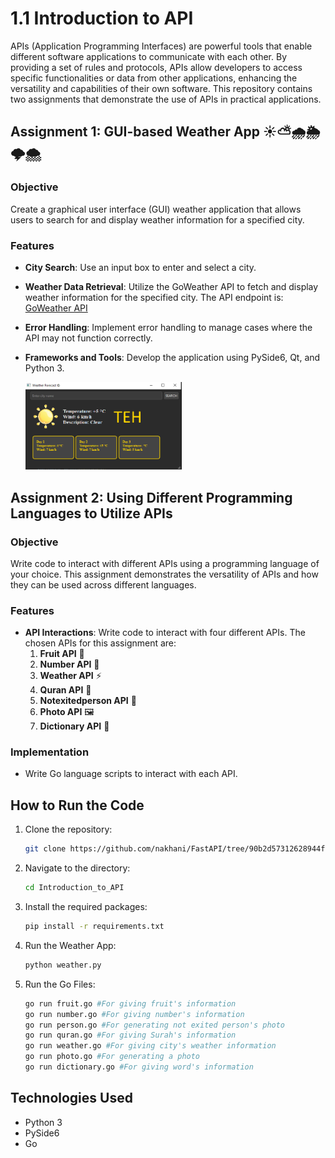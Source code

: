 # 1.1 Introduction to API

APIs (Application Programming Interfaces) are powerful tools that enable different software applications to communicate with each other. By providing a set of rules and protocols, APIs allow developers to access specific functionalities or data from other applications, enhancing the versatility and capabilities of their own software. This repository contains two assignments that demonstrate the use of APIs in practical applications.

## Assignment 1: GUI-based Weather App ☀️⛅️🌧️🌦️🌩️🌨️

### Objective
Create a graphical user interface (GUI) weather application that allows users to search for and display weather information for a specified city.

### Features
- **City Search**: Use an input box to enter and select a city.
- **Weather Data Retrieval**: Utilize the GoWeather API to fetch and display weather information for the specified city. The API endpoint is:
  [GoWeather API](https://goweather.herokuapp.com/weather/Mashhad)
- **Error Handling**: Implement error handling to manage cases where the API may not function correctly.
- **Frameworks and Tools**: Develop the application using PySide6, Qt, and Python 3.

   <img src="Assignment1/Untitled.png" width="250">


## Assignment 2: Using Different Programming Languages to Utilize APIs

### Objective
Write code to interact with different APIs using a programming language of your choice. This assignment demonstrates the versatility of APIs and how they can be used across different languages.

### Features
- **API Interactions**: Write code to interact with four different APIs. The chosen APIs for this assignment are:
  1. **Fruit API** 🍉
  2. **Number API** 🔢
  3. **Weather API** ⚡️
  4. **Quran API** 📖
  5. **Notexitedperson API** 👩
  6. **Photo API** 🖼
  7. **Dictionary API** 📕

### Implementation
- Write Go language scripts to interact with each API.

## How to Run the Code
1. Clone the repository:
   ```sh
   git clone https://github.com/nakhani/FastAPI/tree/90b2d57312628944f03c3d9d286b5f7a3a6645f9/Introduction_to_API
   ```

2. Navigate to the directory:
   ```sh
   cd Introduction_to_API
   ```

3. Install the required packages:
   ```sh
   pip install -r requirements.txt
   ```

4. Run the Weather App:
   ```sh
   python weather.py  
   ```
5. Run the Go Files:
   ```sh
   go run fruit.go #For giving fruit's information
   go run number.go #For giving number's information
   go run person.go #For generating not exited person's photo
   go run quran.go #For giving Surah's information
   go run weather.go #For giving city's weather information
   go run photo.go #For generating a photo
   go run dictionary.go #For giving word's information
   ```

## Technologies Used
- Python 3
- PySide6
- Go

